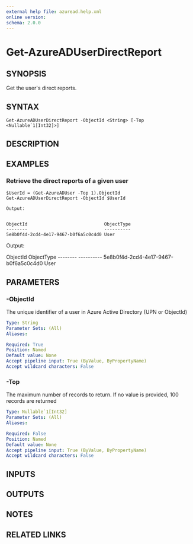 ```yaml
---
external help file: azuread.help.xml
online version: 
schema: 2.0.0
---
```


# Get-AzureADUserDirectReport

## SYNOPSIS
Get the user's direct reports.

## SYNTAX

```
Get-AzureADUserDirectReport -ObjectId <String> [-Top <Nullable`1[Int32]>]
```

## DESCRIPTION

## EXAMPLES

### Retrieve the direct reports of a given user
```
$UserId = (Get-AzureADUser -Top 1).ObjectId
Get-AzureADUserDirectReport -ObjectId $UserId

Output:


ObjectId                             ObjectType 
--------                             ---------- 
5e8b0f4d-2cd4-4e17-9467-b0f6a5c0c4d0 User
```

Output:


ObjectId                             ObjectType --------                             ---------- 5e8b0f4d-2cd4-4e17-9467-b0f6a5c0c4d0 User

## PARAMETERS

### -ObjectId
The unique identifier of a user in Azure Active Directory (UPN or ObjectId)

```yaml
Type: String
Parameter Sets: (All)
Aliases: 

Required: True
Position: Named
Default value: None
Accept pipeline input: True (ByValue, ByPropertyName)
Accept wildcard characters: False
```

### -Top
The maximum number of records to return.
If no value is provided, 100 records are returned

```yaml
Type: Nullable`1[Int32]
Parameter Sets: (All)
Aliases: 

Required: False
Position: Named
Default value: None
Accept pipeline input: True (ByValue, ByPropertyName)
Accept wildcard characters: False
```

## INPUTS

## OUTPUTS

## NOTES

## RELATED LINKS

